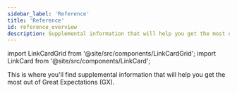 ```yaml
---
sidebar_label: 'Reference'
title: 'Reference'
id: reference_overview
description: Supplemental information that will help you get the most out of Great Expectations.
---
```


import LinkCardGrid from '@site/src/components/LinkCardGrid';
import LinkCard from '@site/src/components/LinkCard';

<p class="DocItem__header-description">This is where you'll find supplemental information that will help you get the most out of Great Expectations (GX).</p>

<LinkCardGrid>
  <LinkCard topIcon label="Feature and code readiness" description="The readiness levels for GX features and code" to="/contributing/contributing_maturity" icon="/img/code_readiness_icon.svg" />
  <LinkCard topIcon label="Usage statistics" description="Learn what usage statistics are collected and how they are used" to="/reference/usage_statistics" icon="/img/statistics_icon.svg" />
  <LinkCard topIcon label="Expectation classes" description="An overview of the available Expectation classes, why they are helpful, and when they should be used" to="/conceptual_guides/expectation_classes" icon="/img/overview_icon.svg" />
  <LinkCard topIcon label="API documentation" description="The GX API reference" to="/reference/api_reference" icon="/img/api_icon.svg" />
  <LinkCard topIcon label="Glossary" description="An alphabetical list of GX terms and words with definitions" to="/glossary" icon="/img/glossary_icon.svg" />
</LinkCardGrid>
